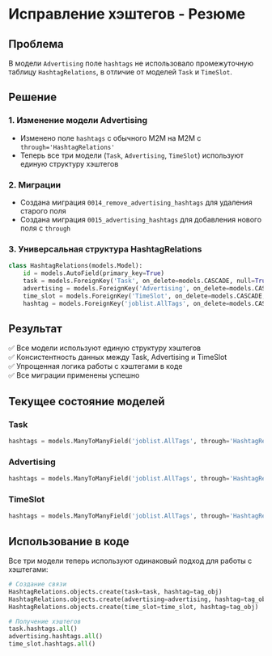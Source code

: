 # Исправление хэштегов - Резюме

## Проблема
В модели `Advertising` поле `hashtags` не использовало промежуточную таблицу `HashtagRelations`, в отличие от моделей `Task` и `TimeSlot`.

## Решение

### 1. Изменение модели Advertising
- Изменено поле `hashtags` с обычного M2M на M2M с `through='HashtagRelations'`
- Теперь все три модели (`Task`, `Advertising`, `TimeSlot`) используют единую структуру хэштегов

### 2. Миграции
- Создана миграция `0014_remove_advertising_hashtags` для удаления старого поля
- Создана миграция `0015_advertising_hashtags` для добавления нового поля с `through`

### 3. Универсальная структура HashtagRelations
```python
class HashtagRelations(models.Model):
    id = models.AutoField(primary_key=True)
    task = models.ForeignKey('Task', on_delete=models.CASCADE, null=True, blank=True)
    advertising = models.ForeignKey('Advertising', on_delete=models.CASCADE, null=True, blank=True)
    time_slot = models.ForeignKey('TimeSlot', on_delete=models.CASCADE, null=True, blank=True)
    hashtag = models.ForeignKey('joblist.AllTags', on_delete=models.CASCADE)
```

## Результат
✅ Все модели используют единую структуру хэштегов  
✅ Консистентность данных между Task, Advertising и TimeSlot  
✅ Упрощенная логика работы с хэштегами в коде  
✅ Все миграции применены успешно  

## Текущее состояние моделей

### Task
```python
hashtags = models.ManyToManyField('joblist.AllTags', through='HashtagRelations', blank=True)
```

### Advertising
```python
hashtags = models.ManyToManyField('joblist.AllTags', through='HashtagRelations', blank=True)
```

### TimeSlot
```python
hashtags = models.ManyToManyField('joblist.AllTags', through='HashtagRelations', blank=True)
```

## Использование в коде
Все три модели теперь используют одинаковый подход для работы с хэштегами:

```python
# Создание связи
HashtagRelations.objects.create(task=task, hashtag=tag_obj)
HashtagRelations.objects.create(advertising=advertising, hashtag=tag_obj)
HashtagRelations.objects.create(time_slot=time_slot, hashtag=tag_obj)

# Получение хэштегов
task.hashtags.all()
advertising.hashtags.all()
time_slot.hashtags.all()
``` 
